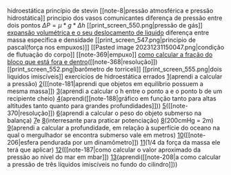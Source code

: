 
hidroestática
	princípio de stevin
		[[note-8|pressão atmosférica e pressão hidrostática]]
		principio dos vasos comunicantes
		diferença de pressão entre dois pontos
			$\Delta P = \mu * g * \Delta h$
		[[print_screen_550.png|pressão de gás]]
			[expansão volumétrica e o seu deslocamento de liquido](https://www.qconcursos.com/questoes-militares/questoes/b1cae98a-01)
	diferença entre massa específica e densidade
	[[print_screen_547.png|principio de pascal(força nos empuxos)]]
	[[Pasted image 20231231150047.png|condição de flutuação do corpo]]
	[[note-369|empuxo]]
	[como calcular a fração do bloco que está fora e dentro](https://www.qconcursos.com/questoes-militares/questoes/4dea7d58-58)([[note-368|resolução]])
	[[print_screen_552.png|barômetro de torriceli]]
	[[print_screen_555.png|dois liquidos imiscíveis]]
exercícios de hidroestática errados
	[1](https://www.qconcursos.com/questoes-militares/questoes/a7c3698b-6b)(aprendi a calcular a pressão)
	[2](https://www.qconcursos.com/questoes-militares/questoes/a7c029f8-6b)([[note-181|aprendi que objetos em equilíbrio possuem a mesma massa]])
	[3](https://www.qconcursos.com/questoes-militares/questoes/a7c029f8-6b)(aprendi a calcular o h entre o ponto a e o ponto b de um recipiente cheio)
	[4](https://www.qconcursos.com/questoes-militares/questoes/8d24bb1f-f3)(aprendi([[note-188|gráfico em função tanto para altas altitudes tanto quanto para grandes profundidades]]))
	[5](https://www.qconcursos.com/questoes-militares/questoes/078a5bae-48)([[note-370|resolução]])
	[6](https://www.qconcursos.com/questoes-militares/questoes/586bc2bb-ad)(aprendi a calcular o peso do objeto submerso na balança)
	[7](https://www.qconcursos.com/questoes-militares/questoes/7616bf3e-55)e [8](https://www.qconcursos.com/questoes-militares/questoes/dfa4e2bb-55)(interresante para praticar potenciação)
	[8](https://www.qconcursos.com/questoes-militares/questoes/aea68393-55)(200cmHg = 2m)
	[9](https://www.qconcursos.com/questoes-militares/questoes/aea68393-55)(aprendi a calcular a profundidade, em relação à superfície do oceano na qual o mergulhador se encontra submerso vale em metros)
	[10](https://www.qconcursos.com/questoes-militares/questoes/fab7f725-42)([[note-206|esfera pendurada por um dinamômetro]])
	[11](https://www.qconcursos.com/questoes-militares/questoes/7e7db665-3a)(1/4 da força da massa ele terá que aplicar)
	[12](https://www.qconcursos.com/questoes-militares/questoes/480f70a2-dc)([[note-187|como calcular o valor aproximado da pressão ao nivel do mar em mbar]])
	[13](https://www.qconcursos.com/questoes-militares/questoes/f363b5bf-a0)(aprendi([[note-208|a como calcular a pressão de três líquidos imiscíveis  no fundo do cilindro]]))


